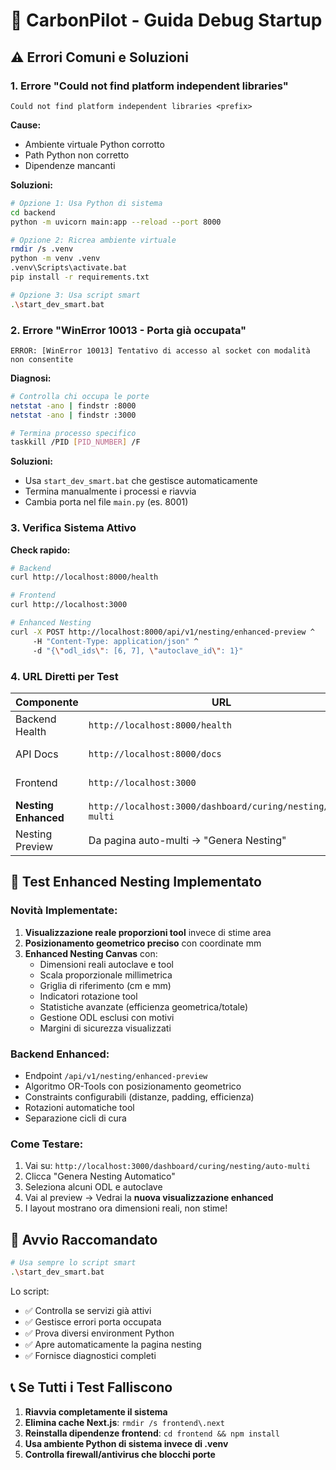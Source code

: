 # 🔧 CarbonPilot - Guida Debug Startup

## ⚠️ **Errori Comuni e Soluzioni**

### **1. Errore "Could not find platform independent libraries"**
```
Could not find platform independent libraries <prefix>
```

**Cause:**
- Ambiente virtuale Python corrotto
- Path Python non corretto
- Dipendenze mancanti

**Soluzioni:**
```bash
# Opzione 1: Usa Python di sistema
cd backend
python -m uvicorn main:app --reload --port 8000

# Opzione 2: Ricrea ambiente virtuale
rmdir /s .venv
python -m venv .venv
.venv\Scripts\activate.bat
pip install -r requirements.txt

# Opzione 3: Usa script smart
.\start_dev_smart.bat
```

### **2. Errore "WinError 10013 - Porta già occupata"**
```
ERROR: [WinError 10013] Tentativo di accesso al socket con modalità non consentite
```

**Diagnosi:**
```bash
# Controlla chi occupa le porte
netstat -ano | findstr :8000
netstat -ano | findstr :3000

# Termina processo specifico
taskkill /PID [PID_NUMBER] /F
```

**Soluzioni:**
- Usa `start_dev_smart.bat` che gestisce automaticamente
- Termina manualmente i processi e riavvia
- Cambia porta nel file `main.py` (es. 8001)

### **3. Verifica Sistema Attivo**

**Check rapido:**
```bash
# Backend
curl http://localhost:8000/health

# Frontend
curl http://localhost:3000

# Enhanced Nesting
curl -X POST http://localhost:8000/api/v1/nesting/enhanced-preview ^
     -H "Content-Type: application/json" ^
     -d "{\"odl_ids\": [6, 7], \"autoclave_id\": 1}"
```

### **4. URL Diretti per Test**

| Componente | URL | Descrizione |
|------------|-----|-------------|
| Backend Health | `http://localhost:8000/health` | Stato backend |
| API Docs | `http://localhost:8000/docs` | Documentazione API |
| Frontend | `http://localhost:3000` | Interfaccia principale |
| **Nesting Enhanced** | `http://localhost:3000/dashboard/curing/nesting/auto-multi` | **Nuova visualizzazione** |
| Nesting Preview | Da pagina auto-multi → "Genera Nesting" | Test enhanced canvas |

## 🎯 **Test Enhanced Nesting Implementato**

### **Novità Implementate:**
1. **Visualizzazione reale proporzioni tool** invece di stime area
2. **Posizionamento geometrico preciso** con coordinate mm
3. **Enhanced Nesting Canvas** con:
   - Dimensioni reali autoclave e tool
   - Scala proporzionale millimetrica
   - Griglia di riferimento (cm e mm)
   - Indicatori rotazione tool
   - Statistiche avanzate (efficienza geometrica/totale)
   - Gestione ODL esclusi con motivi
   - Margini di sicurezza visualizzati

### **Backend Enhanced:**
- Endpoint `/api/v1/nesting/enhanced-preview` 
- Algoritmo OR-Tools con posizionamento geometrico
- Constraints configurabili (distanze, padding, efficienza)
- Rotazioni automatiche tool
- Separazione cicli di cura

### **Come Testare:**
1. Vai su: `http://localhost:3000/dashboard/curing/nesting/auto-multi`
2. Clicca "Genera Nesting Automatico"
3. Seleziona alcuni ODL e autoclave
4. Vai al preview → Vedrai la **nuova visualizzazione enhanced**
5. I layout mostrano ora dimensioni reali, non stime!

## 🚀 **Avvio Raccomandato**

```bash
# Usa sempre lo script smart
.\start_dev_smart.bat
```

Lo script:
- ✅ Controlla se servizi già attivi
- ✅ Gestisce errori porta occupata  
- ✅ Prova diversi environment Python
- ✅ Apre automaticamente la pagina nesting
- ✅ Fornisce diagnostici completi

## 📞 **Se Tutti i Test Falliscono**

1. **Riavvia completamente il sistema**
2. **Elimina cache Next.js**: `rmdir /s frontend\.next`
3. **Reinstalla dipendenze frontend**: `cd frontend && npm install`
4. **Usa ambiente Python di sistema invece di .venv**
5. **Controlla firewall/antivirus che blocchi porte** 